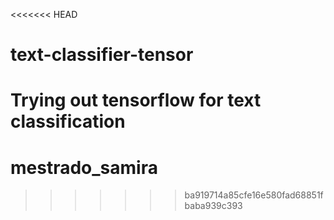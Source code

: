<<<<<<< HEAD
# text-classifier-tensor
Trying out tensorflow for text classification
=======
# mestrado_samira
>>>>>>> ba919714a85cfe16e580fad68851fbaba939c393
